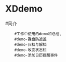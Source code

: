 # XDdemo
#简介

        #工作中使用的demo和总结,
        #demo-键盘防遮盖
        #demo-归档与解档
        #demo-改变状态栏
        #demo-添加日历提醒事件


